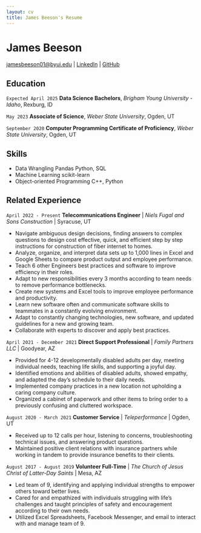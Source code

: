 ```yaml
---
layout: cv
title: James Beeson's Resume
---
```

# James Beeson


<div id="webaddress">
<a href="jamesbeeson01@byui.edu">jamesbeeson01@byui.edu</a>
| <a href="linkedin.com/in/james-m-beeson">LinkedIn</a>
| <a href="https://github.com/jamesbeeson01">GitHub</a>
</div>

<!-- https://www.monique.tech/the-art-of-markdown -->

## Education

`Expected April 2025`
__Data Science Bachelors__, _Brigham Young University - Idaho_, Rexburg, ID

`May 2023`
__Associate of Science__, _Weber State University_, Ogden, UT

`September 2020`
__Computer Programming Certificate of Proficiency__, _Weber State University_, Ogden, UT


## Skills

- Data Wrangling Pandas Python, SQL
- Machine Learning scikit-learn
- Object-oriented Programming C++, Python


## Related Experience

`April 2022 - Present`
__Telecommunications Engineer__ | _Niels Fugal and Sons Construction_ | Syracuse, UT

- Navigate ambiguous design decisions, finding answers to complex questions to design cost effective, quick, and efficient step by step instructions for construction of fiber internet to homes. 
- Analyze, organize, and interpret data sets up to 1,000 lines in Excel and Google Sheets to compare product output and employee performance.
- Teach 6 other Engineers best practices and software to improve efficiency in their roles.
- Adapt to new responsibilities every 3 months according to team needs to remove performance bottlenecks.
- Create new systems and Excel tools to improve employee performance and productivity.
- Learn new software often and communicate software skills to teammates in a constantly evolving environment.
- Adapt to constantly changing technologies, new software, and updated guidelines for a new and growing team.
- Collaborate with experts to discover and apply best practices.


`April 2021 - December 2021`
__Direct Support Professional__ | _Family Partners LLC_ | Goodyear, AZ

- Provided for 4-12 developmentally disabled adults per day, meeting individual needs, teaching life skills, and supporting a joyful day.
- Identified emotions and abilities of disabled adults, showed empathy, and adapted the day’s schedule to their daily needs.
- Implemented company practices in a new location not upholding a caring company culture.
- Organized a cabinet of paperwork and other items to bring order to a previously confusing and cluttered workspace.


`August 2020 - March 2021`
__Customer Service__ | _Teleperformance_ | Ogden, UT

- Received up to 12 calls per hour, listening to concerns, troubleshooting technical issues, and answering product questions.
- Maintained positive client relations with insurance partners while working in tandem to provide insurance benefits to their clients.


`August 2017 - August 2019`
__Volunteer Full-Time__ | _The Church of Jesus Christ of Latter-Day Saints_ | Mesa, AZ

- Led team of 9, identifying and applying individual strengths to empower others toward better lives.
- Cared for and empathized with individuals struggling with life’s challenges and taught principles of safety and encouragement according to their own needs.
- Utilized Excel Spreadsheets, Facebook Messenger, and email to interact with and manage team of 9.






<!-- ### Footer

Last updated: May 2013 -->


